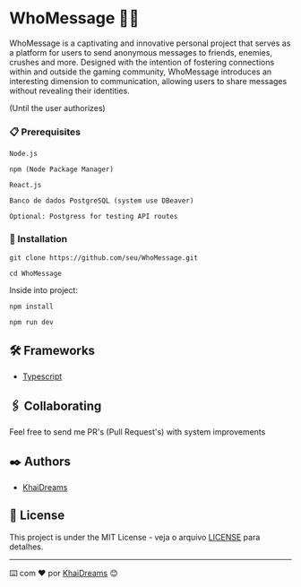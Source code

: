 # WhoMessage 🤔💭
WhoMessage is a captivating and innovative personal project that serves as a platform for users to send anonymous messages to friends, enemies, crushes and more. Designed with the intention of fostering connections within and outside the gaming community, WhoMessage introduces an interesting dimension to communication, allowing users to share messages without revealing their identities.

(Until the user authorizes)

### 📋 Prerequisites

```
Node.js

npm (Node Package Manager)

React.js

Banco de dados PostgreSQL (system use DBeaver)

Optional: Postgress for testing API routes
```

### 🔧 Installation

```
git clone https://github.com/seu/WhoMessage.git

cd WhoMessage
```

Inside into project:

```
npm install

npm run dev
```

## 🛠️ Frameworks

* [Typescript](http://www.dropwizard.io/1.0.2/docs/](https://www.typescriptlang.org/docs/))

## 🖇️ Collaborating

Feel free to send me PR's (Pull Request's) with system improvements

## ✒️ Authors

* [KhaiDreams](https://github.com/KhaiDreams)

## 📄 License

This project is under the MIT License - veja o arquivo [LICENSE](https://opensource.org/license/mit/) para detalhes.

---
⌨️ com ❤️ por [KhaiDreams](https://github.com/KhaiDreams) 😊
